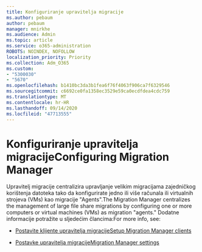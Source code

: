 ```yaml
---
title: Konfiguriranje upravitelja migracije
ms.author: pebaum
author: pebaum
manager: mnirkhe
ms.audience: Admin
ms.topic: article
ms.service: o365-administration
ROBOTS: NOINDEX, NOFOLLOW
localization_priority: Priority
ms.collection: Adm_O365
ms.custom:
- "5300030"
- "5670"
ms.openlocfilehash: b1410bc3da3b1fea6f76f4063f906ca7f6329546
ms.sourcegitcommit: c6692ce0fa1358ec3529e59ca0ecdfdea4cdc759
ms.translationtype: MT
ms.contentlocale: hr-HR
ms.lasthandoff: 09/14/2020
ms.locfileid: "47713555"
---
```

# <a name="configuring-migration-manager"></a><span data-ttu-id="5ee8d-102">Konfiguriranje upravitelja migracije</span><span class="sxs-lookup"><span data-stu-id="5ee8d-102">Configuring Migration Manager</span></span>

<span data-ttu-id="5ee8d-103">Upravitelj migracije centralizira upravljanje velikim migracijama zajedničkog korištenja datoteka tako da konfigurirate jedno ili više računala ili virtualnih strojeva (VMs) kao migracije "Agents".</span><span class="sxs-lookup"><span data-stu-id="5ee8d-103">The Migration Manager centralizes the management of large file share migrations by configuring one or more computers or virtual machines (VMs) as migration "agents."</span></span> <span data-ttu-id="5ee8d-104">Dodatne informacije potražite u sljedećim člancima:</span><span class="sxs-lookup"><span data-stu-id="5ee8d-104">For more info, see:</span></span>

- [<span data-ttu-id="5ee8d-105">Postavite klijente upravitelja migracije</span><span class="sxs-lookup"><span data-stu-id="5ee8d-105">Setup Migration Manager clients</span></span>](https://docs.microsoft.com/sharepointmigration/mm-setup-clients)

- [<span data-ttu-id="5ee8d-106">Postavke upravitelja migracije</span><span class="sxs-lookup"><span data-stu-id="5ee8d-106">Migration Manager settings</span></span>](https://docs.microsoft.com/sharepointmigration/mm-settings)

